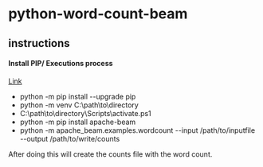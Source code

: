 # python-word-count-beam
 
## instructions

#### Install PIP/ Executions process
 [Link](https://beam.apache.org/get-started/quickstart-py/#install-pip)
 - python -m pip install --upgrade pip
 - python -m venv C:\path\to\directory
 - C:\path\to\directory\Scripts\activate.ps1
 - python -m pip install apache-beam
 - python -m apache_beam.examples.wordcount --input /path/to/inputfile --output /path/to/write/counts 

 After doing this will create the counts file with the word count.